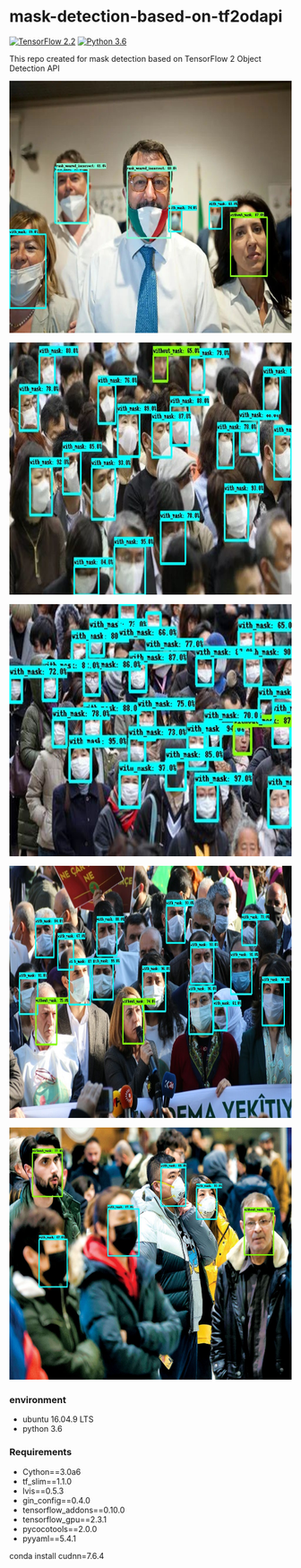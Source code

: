 # mask-detection-based-on-tf2odapi
[![TensorFlow 2.2](https://img.shields.io/badge/TensorFlow-2.2-FF6F00?logo=tensorflow)](https://github.com/tensorflow/tensorflow/releases/tag/v2.2.0)
[![Python 3.6](https://img.shields.io/badge/Python-3.6-3776AB)](https://www.python.org/downloads/release/python-360/)

This repo created for mask detection based on TensorFlow 2 Object Detection API
<p align="center">
<img src="dataset/test_images_output/test_3.jpg" width=676 height=450> </p>
<p align="center">
<img src="dataset/test_images_output/test_4.jpg" width=676 height=450> </p>
<p align="center">
<img src="dataset/test_images_output/test_5.jpg" width=676 height=450> </p>
<p align="center">
<img src="dataset/test_images_output/test_6.jpg" width=676 height=450> </p>
<p align="center">
<img src="dataset/test_images_output/test_7.jpg" width=676 height=450> </p>

### environment
  *   ubuntu 16.04.9 LTS
  *   python 3.6

### Requirements
  *   Cython==3.0a6
  *   tf_slim==1.1.0
  *   lvis==0.5.3
  *   gin_config==0.4.0
  *   tensorflow_addons==0.10.0
  *   tensorflow_gpu==2.3.1
  *   pycocotools==2.0.0
  *   pyyaml==5.4.1


conda install cudnn=7.6.4
